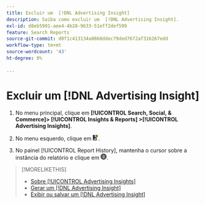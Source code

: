 ```yaml
---
title: Excluir um  [!DNL Advertising Insight]
description: Saiba como excluir um  [!DNL Advertising Insight].
exl-id: d8eb5991-aee4-4b28-9633-51eff2def599
feature: Search Reports
source-git-commit: d0f1c413134a0868ddec79ded7672af316267edd
workflow-type: tm+mt
source-wordcount: '43'
ht-degree: 0%

---
```


# Excluir um [!DNL Advertising Insight]

1. No menu principal, clique em **[!UICONTROL Search, Social, & Commerce]> [!UICONTROL Insights & Reports] >[!UICONTROL Advertising Insights]**.

2. No menu esquerdo, clique em ![Relatórios](/help/search-social-commerce/assets/insight-reports.png "Relatórios").

3. No painel [!UICONTROL Report History], mantenha o cursor sobre a instância do relatório e clique em ![Excluir](/help/search-social-commerce/assets/insight-delete.png "Excluir").

>[!MORELIKETHIS]
>
>* [Sobre [!UICONTROL Advertising Insights]](insight-about.md)
>* [Gerar um [!DNL Advertising Insight]](insight-generate.md)
>* [Exibir ou salvar um [!DNL Advertising Insight]](insight-view-save.md)
